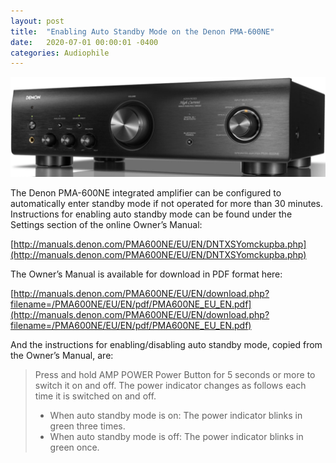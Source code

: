 ```yaml
---
layout: post
title:  "Enabling Auto Standby Mode on the Denon PMA-600NE"
date:   2020-07-01 00:00:01 -0400
categories: Audiophile
---
```

![Denon PMA-600NE](/images/DenonPMA-600NE-frontview.png "Denon PMA-600NE")

The Denon PMA-600NE integrated amplifier can be configured to automatically enter standby mode if not
operated for more than 30 minutes. Instructions for enabling auto standby mode can be found under the
Settings section of the online Owner’s Manual:

[http://manuals.denon.com/PMA600NE/EU/EN/DNTXSYomckupba.php](http://manuals.denon.com/PMA600NE/EU/EN/DNTXSYomckupba.php)

The Owner’s Manual is available for download in PDF format here:

[http://manuals.denon.com/PMA600NE/EU/EN/download.php?filename=/PMA600NE/EU/EN/pdf/PMA600NE_EU_EN.pdf](http://manuals.denon.com/PMA600NE/EU/EN/download.php?filename=/PMA600NE/EU/EN/pdf/PMA600NE_EU_EN.pdf)

And the instructions for enabling/disabling auto standby mode, copied from the Owner’s Manual, are:

> Press and hold AMP POWER Power Button for 5 seconds or more to switch it on and off.
> The power indicator changes as follows each time it is switched on and off.
> 
> - When auto standby mode is on: The power indicator blinks in green three times.
> - When auto standby mode is off: The power indicator blinks in green once.

